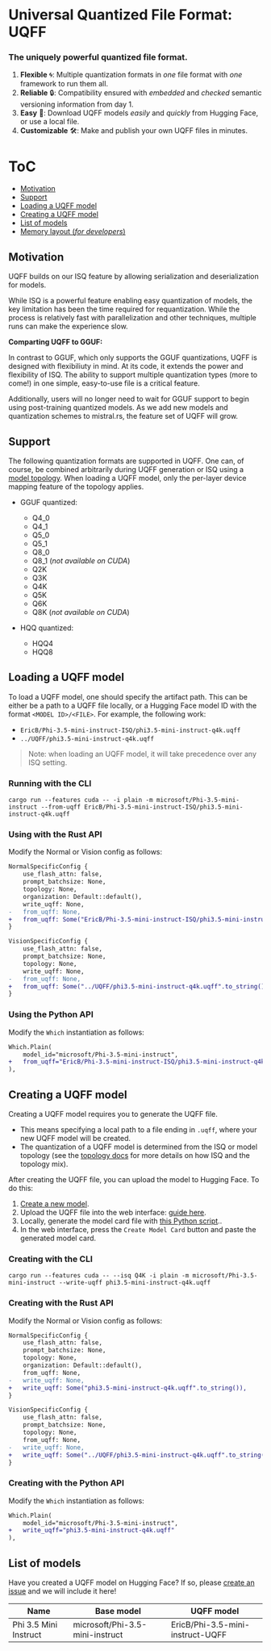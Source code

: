 # Universal Quantized File Format: UQFF

<h3 align="left">
The uniquely powerful quantized file format.
</h3>

1) **Flexible** 🌀: Multiple quantization formats in *one* file format with *one* framework to run them all.
2) **Reliable** 🔒: Compatibility ensured with *embedded* and *checked* semantic versioning information from day 1.
3) **Easy** 🤗: Download UQFF models *easily* and *quickly* from Hugging Face, or use a local file.
3) **Customizable** 🛠️: Make and publish your own UQFF files in minutes.

# ToC
- [Motivation](#motivation)
- [Support](#support)
- [Loading a UQFF model](#loading-a-uqff-model)
- [Creating a UQFF model](#creating-a-uqff-model)
- [List of models](#list-of-models)
- [Memory layout (*for developers*)](UQFF/LAYOUT.md)

## Motivation

UQFF builds on our ISQ feature by allowing serialization and deserialization for models.

While ISQ is a powerful feature enabling easy quantization of models, the key limitation has been the time required for requantization. While the process is relatively fast with parallelization and other techniques, multiple runs can make the experience slow. 

**Comparting UQFF to GGUF:**

In contrast to GGUF, which only supports the GGUF quantizations, UQFF is designed with flexibiliuty in mind. At its code, it extends the power and flexibility of ISQ. The ability to support multiple quantization types (more to come!) in one simple, easy-to-use file is a critical feature.

Additionally, users will no longer need to wait for GGUF support to begin using post-training quantized models. As we add new models and quantization schemes to mistral.rs, the feature set of UQFF will grow.

## Support

The following quantization formats are supported in UQFF. One can, of course, be combined arbitrarily during UQFF generation or ISQ using a [model topology](TOPOLOGY.md). When loading a UQFF model, only the per-layer device mapping feature of the topology applies.

- GGUF quantized:
    - Q4_0
    - Q4_1
    - Q5_0
    - Q5_1
    - Q8_0
    - Q8_1 (*not available on CUDA*)
    - Q2K
    - Q3K
    - Q4K
    - Q5K
    - Q6K
    - Q8K  (*not available on CUDA*)

- HQQ quantized:
    - HQQ4
    - HQQ8

## Loading a UQFF model

To load a UQFF model, one should specify the artifact path. This can be either be a path to a UQFF file locally, or a Hugging Face model ID with the format `<MODEL ID>/<FILE>`. For example, the following work:

- `EricB/Phi-3.5-mini-instruct-ISQ/phi3.5-mini-instruct-q4k.uqff`
- `../UQFF/phi3.5-mini-instruct-q4k.uqff`

> Note: when loading an UQFF model, it will take precedence over any ISQ setting.

### Running with the CLI

```
cargo run --features cuda -- -i plain -m microsoft/Phi-3.5-mini-instruct --from-uqff EricB/Phi-3.5-mini-instruct-ISQ/phi3.5-mini-instruct-q4k.uqff
```

### Using with the Rust API

Modify the Normal or Vision config as follows:

```diff
NormalSpecificConfig {
    use_flash_attn: false,
    prompt_batchsize: None,
    topology: None,
    organization: Default::default(),
    write_uqff: None,
-   from_uqff: None,
+   from_uqff: Some("EricB/Phi-3.5-mini-instruct-ISQ/phi3.5-mini-instruct-q4k.uqff".to_string()),
}
```

```diff
VisionSpecificConfig {
    use_flash_attn: false,
    prompt_batchsize: None,
    topology: None,
    write_uqff: None,
-   from_uqff: None,
+   from_uqff: Some("../UQFF/phi3.5-mini-instruct-q4k.uqff".to_string()),
}
```

### Using the Python API
Modify the `Which` instantiation as follows:
```diff
Which.Plain(
    model_id="microsoft/Phi-3.5-mini-instruct",
+   from_uqff="EricB/Phi-3.5-mini-instruct-ISQ/phi3.5-mini-instruct-q4k.uqff"
),
```


## Creating a UQFF model

Creating a UQFF model requires you to generate the UQFF file.
- This means specifying a local path to a file ending in `.uqff`, where your new UQFF model will be created.
- The quantization of a UQFF model is determined from the ISQ or model topology (see the [topology docs](TOPOLOGY.md) for more details on how ISQ and the topology mix).

After creating the UQFF file, you can upload the model to Hugging Face. To do this:
1) [Create a new model](https://huggingface.co/docs/transformers/v4.17.0/en/create_a_model).
2) Upload the UQFF file into the web interface: [guide here](https://huggingface.co/docs/hub/en/models-uploading#using-the-web-interface).
3) Locally, generate the model card file with [this Python script](../scripts/generate_uqff_card.py)..
4) In the web interface, press the `Create Model Card` button and paste the generated model card.

### Creating with the CLI

```
cargo run --features cuda -- --isq Q4K -i plain -m microsoft/Phi-3.5-mini-instruct --write-uqff phi3.5-mini-instruct-q4k.uqff
```

### Creating with the Rust API

Modify the Normal or Vision config as follows:

```diff
NormalSpecificConfig {
    use_flash_attn: false,
    prompt_batchsize: None,
    topology: None,
    organization: Default::default(),
    from_uqff: None,
-   write_uqff: None,
+   write_uqff: Some("phi3.5-mini-instruct-q4k.uqff".to_string()),
}
```

```diff
VisionSpecificConfig {
    use_flash_attn: false,
    prompt_batchsize: None,
    topology: None,
    from_uqff: None,
-   write_uqff: None,
+   write_uqff: Some("../UQFF/phi3.5-mini-instruct-q4k.uqff".to_string()),
}
```

### Creating with the Python API
Modify the `Which` instantiation as follows:
```diff
Which.Plain(
    model_id="microsoft/Phi-3.5-mini-instruct",
+   write_uqff="phi3.5-mini-instruct-q4k.uqff"
),
```

## List of models

Have you created a UQFF model on Hugging Face? If so, please [create an issue](https://github.com/EricLBuehler/mistral.rs/issues/new) and we will include it here!

| Name | Base model | UQFF model |
| -- | -- | -- |
| Phi 3.5 Mini Instruct | microsoft/Phi-3.5-mini-instruct | EricB/Phi-3.5-mini-instruct-UQFF |
